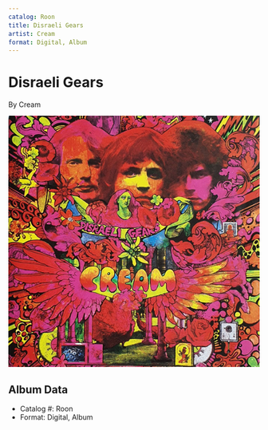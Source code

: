 ```yaml
---
catalog: Roon
title: Disraeli Gears
artist: Cream
format: Digital, Album
---
```


# Disraeli Gears

By Cream

![](../../assets/albumcovers/Cream-Disraeli_Gears.png)

## Album Data

- Catalog #: Roon
- Format: Digital, Album

